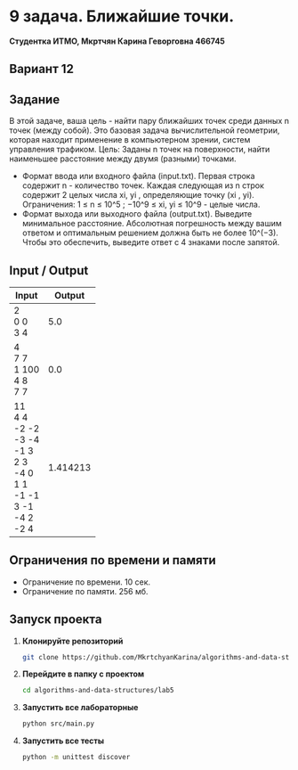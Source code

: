 # 9 задача. Ближайшие точки.
**Студентка ИТМО,  Мкртчян Карина Геворговна  466745**  

## Вариант 12

## Задание 
В этой задаче, ваша цель - найти пару ближайших точек среди данных n точек
(между собой). Это базовая задача вычислительной геометрии, которая находит
применение в компьютерном зрении, систем управления трафиком.
Цель: Заданы n точек на поверхности, найти наименьшее расстояние между
двумя (разными) точками. 
- Формат ввода или входного файла (input.txt). Первая строка содержит n - количество точек. Каждая следующая из n строк содержит 2 целых числа
xi, yi , определяющие точку (xi , yi). Ограничения: 1 ≤ n ≤ 10^5 ; −10^9 ≤ xi, yi ≤ 10^9 - целые числа.
- Формат выхода или выходного файла (output.txt). Выведите минимальное расстояние. Абсолютная погрешность между вашим ответом и оптимальным решением должна быть не более 10^(−3). Чтобы это обеспечить, выведите ответ с 4 знаками после запятой.

## Input / Output 

| Input                                                                                                                       | Output   |
|-----------------------------------------------------------------------------------------------------------------------------|----------|
| 2 <br/> 0 0 <br/> 3 4                                                                                                       |  5.0     |
| 4 <br/> 7 7 <br/> 1 100 <br/> 4 8 <br/> 7 7                                                                                 | 0.0      |
| 11 <br/> 4 4 <br/> -2 -2 <br/> -3 -4 <br/> -1 3 <br/> 2 3 <br/> -4 0 <br/> 1 1 <br/> -1 -1 <br/> 3 -1 <br/> -4 2 <br/> -2 4 | 1.414213 |




## Ограничения по времени и памяти

- Ограничение по времени. 10 сек.
- Ограничение по памяти. 256 мб.


## Запуск проекта
1. **Клонируйте репозиторий**
   ```bash
   git clone https://github.com/MkrtchyanKarina/algorithms-and-data-structures.git
   ```
2. **Перейдите в папку с проектом**
   ```bash
   cd algorithms-and-data-structures/lab5
   ```
3. **Запустить все лабораторные**
    ```bash
   python src/main.py
   ```
4. **Запустить все тесты**
    ```bash
   python -m unittest discover
   ```